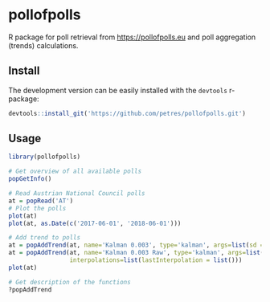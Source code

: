 # pollofpolls
R package for poll retrieval from https://pollofpolls.eu and poll aggregation (trends) calculations.

## Install

The development version can be easily installed with the ``devtools`` r-package:

```r
devtools::install_git('https://github.com/petres/pollofpolls.git')
```

## Usage

```r
library(pollofpolls)

# Get overview of all available polls
popGetInfo()

# Read Austrian National Council polls
at = popRead('AT')
# Plot the polls
plot(at)
plot(at, as.Date(c('2017-06-01', '2018-06-01')))

# Add trend to polls
at = popAddTrend(at, name='Kalman 0.003', type='kalman', args=list(sd = 0.003))
at = popAddTrend(at, name='Kalman 0.003 Raw', type='kalman', args=list(sd = 0.003), 
                 interpolations=list(lastInterpolation = list()))
plot(at)

# Get description of the functions
?popAddTrend
```
